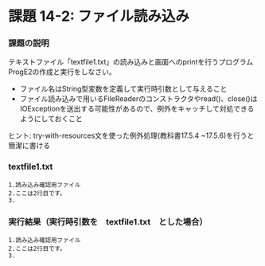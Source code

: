 # 課題 14-2: ファイル読み込み

### 課題の説明
テキストファイル「textfile1.txt」の読み込みと画面へのprintを行うプログラムProgE2の作成と実行をしなさい。

- ファイル名はString型変数を定義して実行時引数として与えること
- ファイル読み込みで用いるFileReaderのコンストラクタやread()、close()はIOExceptionを送出する可能性があるので、例外をキャッチして対処できるようにしておくこと

ヒント: try-with-resources文を使った例外処理(教科書17.5.4 ~17.5.6)を行うと簡潔に書ける

### textfile1.txt
```
1.読み込み確認用ファイル
2.ここは2行目です。
3.
```

### 実行結果（実行時引数を　textfile1.txt　とした場合）
```
1.読み込み確認用ファイル
2.ここは2行目です。
3.
```